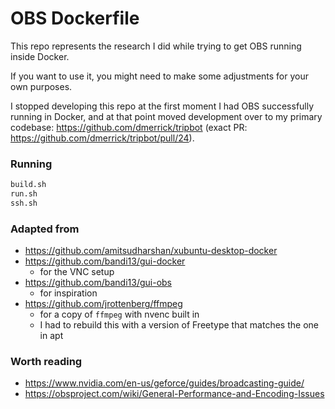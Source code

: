 # OBS Dockerfile

This repo represents the research I did while trying to get OBS running inside Docker.

If you want to use it, you might need to make some adjustments for your own purposes.

I stopped developing this repo at the first moment I had OBS successfully running in Docker, and at that point moved development over to my primary codebase: https://github.com/dmerrick/tripbot (exact PR: https://github.com/dmerrick/tripbot/pull/24).


### Running
```bash
build.sh
run.sh
ssh.sh
```

### Adapted from
* https://github.com/amitsudharshan/xubuntu-desktop-docker
* https://github.com/bandi13/gui-docker
   * for the VNC setup
* https://github.com/bandi13/gui-obs
   * for inspiration
* https://github.com/jrottenberg/ffmpeg
   * for a copy of `ffmpeg` with nvenc built in
   * I had to rebuild this with a version of Freetype that matches the one in apt

### Worth reading
* https://www.nvidia.com/en-us/geforce/guides/broadcasting-guide/
* https://obsproject.com/wiki/General-Performance-and-Encoding-Issues

